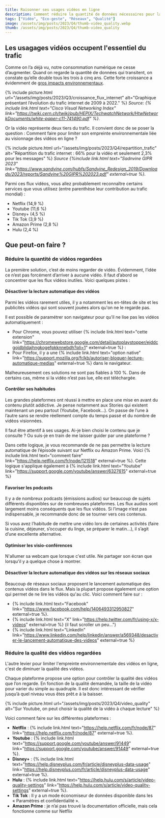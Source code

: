 ```yaml
---
title: Raisonner ses usages vidéos en ligne
description: Comment réduire la quantité de données nécessaires pour la vidéo en ligne ?
tags: ["Vidéo", "Eco-geste", "Réseaux", "Qualité"]
image: /assets/img/posts/2023/Q4/thumb-video_quality.webp
thumb: /assets/img/posts/2023/Q4/thumb-video_quality
---
```


## Les usagages vidéos occupent l'essentiel du trafic
Comme on l’a déjà vu, notre consommation numérique ne cesse d’augmenter. Quand on regarde la quantité de données qui transitent, on constate qu’elle double tous les trois à cinq ans. Cette forte croissance a évidemment de [gros impacts environnementaux](/blog/2023/09/16/Impact-environnemental-numerique.html).

{% include picture.html 
    url="/assets/img/posts/2023/Q3/croissance_flux_internet"
    alt="Graphique présentant l’évolution du trafic internet de 2009 à 2022."
 %}
*Source: {% include link.html text="Cisco Visual Networking Index" link="https://twiki.cern.ch/twiki/pub/HEPIX/TechwatchNetwork/HtwNetworkDocuments/white-paper-c11-741490.pdf" %}.*

Or la vidéo représente deux tiers du trafic. Il convient donc de se poser la question : Comment faire pour limiter son empreinte environnementale liée au visionnage des vidéos en ligne ?

{% include picture.html 
    url="/assets/img/posts/2023/Q4/repartition_trafic"
    alt="Répartition du trafic internet : 66% pour la vidéo et seulement 2,3% pour les messages"
 %}
*Source {%include link.html text="Sadnvine GIPR 2023" link="https://www.sandvine.com/hubfs/Sandvine_Redesign_2019/Downloads/2023/reports/Sandvine%20GIPR%202023.pdf" external=true %}.*

Parmi ces flux vidéos, vous allez probablement reconnaître certains services que vous utilisez (entre parenthèse leur contribution au trafic mondial) :
- Netflix (14,9 %)
- Youtube (11,6 %)
- Disney+ (4,5 %)
- Tik Tok (3,9 %)
- Amazon Prime (2,8 %)
- Hulu (2,4 %)

## Que peut-on faire ?

### Réduire la quantité de vidéos regardées

La première solution, c’est de moins regarder de vidéo. Évidemment, l’idée ce n’est pas forcément d’arriver à aucune vidéo. Il faut d’abord se concentrer que les flux vidéos inutiles. Voici quelques pistes :

#### Désactiver la lecture automatique des vidéos

Parmi les vidéos rarement utiles, il y a notamment les en-têtes de site et les publicités vidéos qui sont souvent jouées alors qu'on ne le regarde pas.

Il est possible de paramétrer son navigateur pour qu’il ne lise pas les vidéos automatiquement : 
- Pour Chrome, vous pouvez utiliser {% include link.html text="cette extension" link="https://chromewebstore.google.com/detail/autoplaystopper/ejddcgojdblidajhngkogefpkknnebdh?pli=1" external=true %} : 
- Pour Firefox, il y a une {% include link.html text="option native" link="https://support.mozilla.org/fr/kb/autoriser-bloquer-lecture-automatique-medias" external=true %} dans le navigateur.

Malheureusement ces solutions ne sont pas fiables à 100 %. Dans de certains cas, même si la vidéo n’est pas lue, elle est téléchargée.

#### Contrôler ses habitudes

Les grandes plateformes ont réussi à mettre en place une mise en avant du contenu plutôt addictive. Je pense notamment aux Stories qui existent maintenant un peu partout (Youtube, Facebook…). On passe de l’une à l’autre sans se rendre réellement compte du temps passé et du nombre de vidéos visionnées.

Il faut être attentif à ses usages. Ai-je bien choisi le contenu que je consulte ? Ou suis-je en train de me laisser guider par une plateforme ?

Dans cette logique, je vous recommande de ne pas permettre la lecture automatique de l’épisode suivant sur Netflix ou Amazon Prime. Voici {% include link.html text="comment faire" link="https://help.netflix.com/fr/node/121518" external=true %}.
Cette logique s'applique également à {% include link.html text="Youtube" link="https://support.google.com/youtube/answer/6327615" external=true %}

#### Favoriser les podcasts

Il y a de nombreux podcasts (émissions audios) sur beaucoup de sujets différents disponibles sur de nombreuses plateformes. Les flux audios sont largement moins conséquents que les flux vidéos. Si l’image n’est pas indispensable, je recommande donc de se tourner vers ces contenus.

Si vous avez l’habitude de mettre une vidéo lors de certaines activités (faire la cuisine, déjeuner, s’occuper du linge, se préparer le matin…), il s’agit d’une excellente alternative.

#### Optimiser les visio-conférences

N'allumer sa webcam que lorsque c'est utile. Ne partager son écran que lorsqu'il y a quelque chose à montrer.

#### Désactiver la lecture automatique des vidéos sur les réseaux sociaux

Beaucoup de réseaux sociaux proposent le lancement automatique des contenus vidéos dans le flux. Mais la plupart propose également une option qui permet de ne lire les vidéos qu'au clic.
Voici comment faire sur :
- {% include link.html text="Facebook" link="https://www.facebook.com/help/1406493312950827" external=true %}.
- {% include link.html text="X" link="https://help.twitter.com/fr/using-x/x-videos" external=true %} (il faut scroller un peu...")
- {% include link.html text="LinkedIn" link="https://www.linkedin.com/help/linkedin/answer/a569348/desactiver-le-lancement-automatique-des-videos" external=true %}

### Réduire la qualité des vidéos regardées

L'autre levier pour limiter l'empreinte environnementale des vidéos en ligne, c'est de diminuer la qualité des vidéos.

Chaque plateforme propose une option pour contrôler la qualité des vidéos que l’on regarde. En fonction de la qualité demandée, la taille de la vidéo pour varier du simple au quadruple.
Il est donc intéressant de vérifier jusqu’à quel niveau vous êtes prêt.e à la baisser.

{% include picture.html 
    url="/assets/img/posts/2023/Q4/video_quality"
    alt="Sur Youtube, on peut choisir la qualité de la vidéo à chaque lecture"
 %}

Voici comment faire sur les différentes plateformes : 
- **Netflix** : {% include link.html text="https://help.netflix.com/fr/node/87" link="https://help.netflix.com/fr/node/87" external=true %}.
- **Youtube** : {% include link.html text="https://support.google.com/youtube/answer/91449" link="https://support.google.com/youtube/answer/91449" external=true %}.
- **Disney+** : {% include link.html text="https://help.disneyplus.com/fr/article/disneyplus-data-usage" link="https://help.disneyplus.com/fr/article/disneyplus-data-usage" external=true %}.
- **Hulu** : {% include link.html text="https://help.hulu.com/s/article/video-quality-settings" link="https://help.hulu.com/s/article/video-quality-settings" external=true %}.
- **Tik Tok** : Il y a un mode économiseur de données disponible dans les « Paramètres et confidentialité ».
- **Amazon Prime** : je n’ai pas trouvé la documentation officielle, mais cela fonctionne comme sur Netflix
